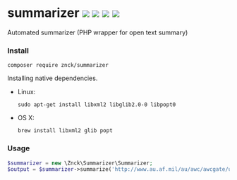 # summarizer [![](https://img.shields.io/packagist/v/znck/summarizer.svg)](https://packagist.org/packages/znck/summarizer) [![](https://img.shields.io/packagist/dt/znck/summarizer.svg)](https://packagist.org/packages/znck/summarizer)  [![](https://img.shields.io/packagist/l/znck/summarizer.svg)](http://znck.mit-license.org) [![](https://www.codacy.com/project/badge/005c3669e57442a198f3a4ffe5e5c9e2)](https://www.codacy.com/app/znck/summarizer)
Automated summarizer (PHP wrapper for open text summary)

### Install
```
composer require znck/summarizer
```

Installing native dependencies.
- Linux:  
  ```
  sudo apt-get install libxml2 libglib2.0-0 libpopt0
  ```
- OS X:     
  ```
  brew install libxml2 glib popt
  ```

### Usage
```php
$summarizer = new \Znck\Summarizer\Summarizer;
$output = $summarizer->summarize('http://www.au.af.mil/au/awc/awcgate/usmchist/war.txt');
```
